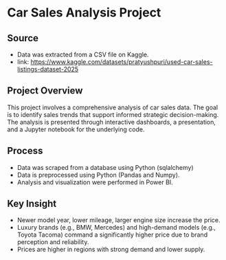 # Car Sales Analysis Project

## Source
- Data was extracted from a CSV file on Kaggle.
- link: https://www.kaggle.com/datasets/pratyushpuri/used-car-sales-listings-dataset-2025

## Project Overview
This project involves a comprehensive analysis of car sales data. The goal is to identify sales trends that support informed strategic decision-making. The analysis is presented through interactive dashboards, a presentation, and a Jupyter notebook for the underlying code.

## Process
- Data was scraped from a database using Python (sqlalchemy)
- Data is preprocessed using Python (Pandas and Numpy).
- Analysis and visualization were performed in Power BI.

## Key Insight
- Newer model year, lower mileage, larger engine size increase the price.
- Luxury brands (e.g., BMW, Mercedes) and high-demand models (e.g., Toyota Tacoma) command a significantly higher price due to brand perception and reliability.
- Prices are higher in regions with strong demand and lower supply.
